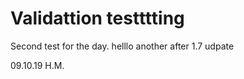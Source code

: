 # Validattion testttting

Second test for the day. helllo
 another after 1.7 udpate

 09.10.19
 H.M.
